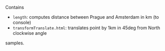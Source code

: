 Contains

- `length`: computes distance between Prague and Amsterdam in km (to console)
- `transformTranslate.html`: translates point by 1km in 45deg from North clockwise angle

samples.
